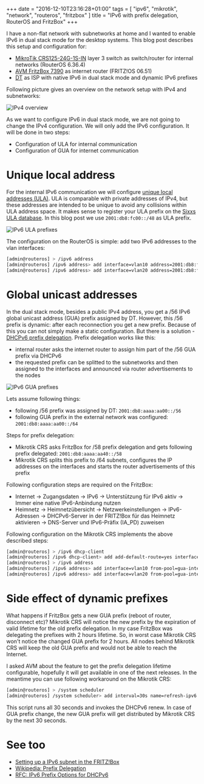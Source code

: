+++
date = "2016-12-10T23:16:28+01:00"
tags = [ "ipv6", "mikrotik", "network", "routeros", "fritzbox" ]
title = "IPv6 with prefix delegation, RouterOS and FritzBox"
+++

I have a non-flat network with subnetworks at home and I wanted to enable IPv6 in dual stack mode for the desktop systems.
This blog post describes this setup and configuration for:

- [MikroTik CRS125-24G-1S-IN] layer 3 switch as switch/router for internal networks (RouterOS 6.36.4)
- [AVM FritzBox 7390] as internet router (FRITZ!OS 06.51)
- [DT] as ISP with native IPv6 in dual stack mode and dynamic IPv6 prefixes

<!--more-->

Following picture gives an overview on the network setup with IPv4 and subnetworks:

![IPv4 overview](../img/ipv6-with-prefix-delegation/intro-ipv4-overview.png)

As we want to configure IPv6 in dual stack mode, we are not going to change the IPv4 configuration. We will only add the IPv6 configuration. It will be done in two steps:

- Configuration of ULA for internal communication
- Configuration of GUA for internet communication

# Unique local address

For the internal IPv6 communication we will configure [unique local addresses (ULA)]. ULA is comparable with private addresses of IPv4, but these addresses are intended to be unique to avoid any collisions within ULA address space. It makes sense to register your ULA prefix on the [Sixxs ULA database].
In this blog post we use `2001:db8:fc00::/48` as ULA prefix.

![IPv6 ULA prefixes](../img/ipv6-with-prefix-delegation/ipv6-ula.png)

The configuration on the RouterOS is simple: add two IPv6 addresses to the vlan interfaces:

```bash
[admin@routeros] > /ipv6 address
[admin@routeros] /ipv6 address> add interface=vlan10 address=2001:db8:fc00:10::/64 advertise=yes
[admin@routeros] /ipv6 address> add interface=vlan20 address=2001:db8:fc00:20::/64 advertise=yes
```

# Global unicast addresses

In the dual stack mode, besides a public IPv4 address, you get a /56 IPv6 global unicast address (GUA) prefix assigned by DT. However, this /56 prefix is dynamic: after each reconnection you get a new prefix.
Because of this you can not simply make a static configuration. But there is a solution - [DHCPv6 prefix delegation]. Prefix delegation works like this:

- internal router asks the internet router to assign him part of the /56 GUA prefix via DHCPv6
- the requested prefix can be splitted to the subnetworks and then assigned to the interfaces and announced via router advertisements to the nodes

![IPv6 GUA prefixes](../img/ipv6-with-prefix-delegation/ipv6-gua.png)

Lets assume following things:

- following /56 prefix was assigned by DT: `2001:db8:aaaa:aa00::/56`
- following GUA prefix in the external network was configured: `2001:db8:aaaa:aa00::/64`

Steps for prefix delegation:

- Mikrotik CRS asks FritzBox for /58 prefix delegation and gets following prefix delegated: `2001:db8:aaaa:aa40::/58`
- Mikrotik CRS splits this prefix to /64 subnets, configures the IP addresses on the interfaces and starts the router advertisements of this prefix

Following configuration steps are required on the FritzBox:

- Internet -> Zugangsdaten -> IPv6 -> Unterstützung für IPv6 aktiv -> Immer eine native IPv6-Anbindung nutzen
- Heimnetz -> Heimnetzübersicht -> Netzwerkeinstellungen -> IPv6-Adressen -> DHCPv6-Server in der FRITZ!Box für das Heimnetz aktivieren -> DNS-Server und IPv6-Präfix (IA_PD) zuweisen

Following configuration on the Mikrotik CRS implements the above described steps:

```bash
[admin@routeros] > /ipv6 dhcp-client
[admin@routeros] /ipv6 dhcp-client> add add-default-route=yes interface=vlan50 pool-name=gua-internet prefix-hint=::/58 request=prefix use-peer-dns=yes
[admin@routeros] > /ipv6 address
[admin@routeros] /ipv6 address> add interface=vlan10 from-pool=gua-internet advertise=yes
[admin@routeros] /ipv6 address> add interface=vlan20 from-pool=gua-internet advertise=yes
```

# Side effect of dynamic prefixes

What happens if FritzBox gets a new GUA prefix (reboot of router, disconnect etc)? Mikrotik CRS will notice the new prefix by the expiration of valid lifetime for the old prefix delegation. In my case FritzBox was delegating the prefixes with 2 hours lifetime. So, in worst case Mikrotik CRS won't notice the changed GUA prefix for 2 hours. All nodes behind Mikrotik CRS will keep the old GUA prefix and would not be able to reach the Internet.

I asked AVM about the feature to get the prefix delegation lifetime configurable, hopefully it will get available in one of the next releases. In the meantime you can use following workaround on the Mikrotik CRS:

```bash
[admin@routeros] > /system scheduler
[admin@routeros] /system scheduler> add interval=30s name=refresh-ipv6 on-event="/ipv6 dhcp-client renew [find interface=vlan50]" policy=read,write start-date=nov/28/2016 start-time=18:26:35
```

This script runs all 30 seconds and invokes the DHCPv6 renew. In case of GUA prefix change, the new GUA prefix will get distributed by Mikrotik CRS by the next 30 seconds.

# See too

- [Setting up a IPv6 subnet in the FRITZ!Box]
- [Wikipedia: Prefix Delegation][DHCPv6 prefix delegation]
- [RFC: IPv6 Prefix Options for DHCPv6]

[MikroTik CRS125-24G-1S-IN]: https://routerboard.com/CRS125-24G-1S-IN
[AVM FritzBox 7390]: https://avm.de/service/fritzbox/fritzbox-7390/uebersicht/
[DT]: https://www.telekom.de/
[Sixxs ULA database]: https://www.sixxs.net/tools/grh/ula/
[unique local addresses (ULA)]: https://tools.ietf.org/search/rfc4193
[DHCPv6 prefix delegation]: https://en.wikipedia.org/wiki/Prefix_delegation
[RFC: IPv6 Prefix Options for DHCPv6]: https://tools.ietf.org/html/rfc3633
[Setting up a IPv6 subnet in the FRITZ!Box]: https://en.avm.de/service/fritzbox/fritzbox-7490/knowledge-base/publication/show/1239_Setting-up-a-IPv6-subnet-in-the-FRITZ-Box/
